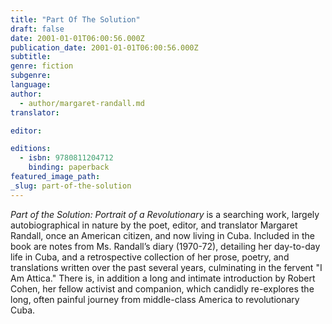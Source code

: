 ```yaml
---
title: "Part Of The Solution"
draft: false
date: 2001-01-01T06:00:56.000Z
publication_date: 2001-01-01T06:00:56.000Z
subtitle:
genre: fiction
subgenre:
language:
author:
  - author/margaret-randall.md
translator:

editor:

editions:
  - isbn: 9780811204712
    binding: paperback
featured_image_path:
_slug: part-of-the-solution
---
```


_Part of the Solution: Portrait of a Revolutionary_ is a searching work, largely autobiographical in nature by the poet, editor, and translator Margaret Randall, once an American citizen, and now living in Cuba. Included in the book are notes from Ms. Randall’s diary (1970-72), detailing her day-to-day life in Cuba, and a retrospective collection of her prose, poetry, and translations written over the past several years, culminating in the fervent "I Am Attica." There is, in addition a long and intimate introduction by Robert Cohen, her fellow activist and companion, which candidly re-explores the long, often painful journey from middle-class America to revolutionary Cuba.

